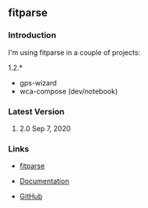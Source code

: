 ## fitparse

### Introduction

I'm using fitparse in a couple of projects:

1.2.*

- gps-wizard
- wca-compose (dev/notebook)



### Latest Version

1. 2.0 Sep 7, 2020



### Links

- [fitparse](https://pypi.org/project/fitparse/)
- [Documentation](https://pythonhosted.org/fitparse/)

- [GitHub](https://github.com/dtcooper/python-fitparse)
